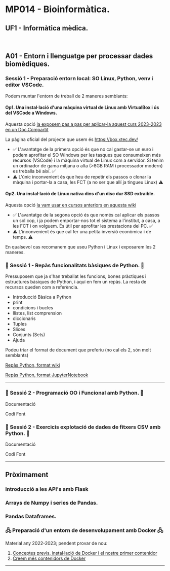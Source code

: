 # MP014 - Bioinformàtica.
## UF1 - Informàtica mèdica.
<br/>

## A01 - Entorn i llenguatge per processar dades biomèdiques.

### Sessió 1 - Preparació entorn local: SO Linux, Python, venv i editor VSCode.

Podem muntar l'entorn de treball de 2 maneres semblants:

#### Op1. Una instal·lació d'una màquina virtual de Linux amb VirtualBox i ús del VSCode a Windows.

Aquesta opció <a href="https://docs.google.com/document/d/1q8HR7pqQf4RTePXK9fe7Q-ywn-COaPI4M1mXEn-Y-PQ/edit#heading=h.v2vgeymgts4e">la exposem pas a pas per aplicar-la aquest curs 2023-2023 en un Doc.Compartit</a>

La pàgina oficial del projecte que usem és https://box.xtec.dev/

- ✅ L'avantatge de la primera opció és que no cal gastar-se un euro i podem aprofitar el SO Windows per les  tasques que consumeixen més recursos (VSCode) i la màquina virtual de Linux com a servidor. Si tenim un ordinador de gama mitjana o alta (>8GB RAM i processador modern) es treballa bé així. ✅
- ⚠ L'únic inconvenient és que heu de repetir els passos o clonar la màquina i portar-la a casa, les FCT (a no ser que allí ja tingueu Linux) ⚠

#### Op2. Una instal·lació de Linux nativa dins d'un disc dur SSD extraible. 

Aquesta opció <a href="./UF1_A01_Ses1_PreparacioEntornConda">la vam usar en cursos anteriors en aquesta wiki</a>


- ✅  L'avantatge de la segona opció és que només cal aplicar els passos un sol cop, i ja podem emportar-nos tot el sistema a l'institut, a casa, a les FCT i on volguem. És útil per aprofitar les prestacions del PC. ✅
- ⚠ L'inconvenient és que cal fer una petita inversió econòmica i de temps. ⚠

En qualsevol cas recomanem que useu Python i Linux i exposarem les 2 maneres.

### 🐍 Sessió 1 - Repàs funcionalitats bàsiques de Python. 🐍

Pressuposem que ja s'han treballat les funcions, bones pràctiques i estructures bàsiques de Python, i aquí en fem un repàs.
La resta de recursos queden com a referència. 
- Introducció Bàsica a Python 
- print
- condicions i bucles
- llistes, list comprension
- diccionaris
- Tuples
- Slices
- Conjunts (Sets)
- Ajuda

Podeu triar el format de document que preferiu (no cal els 2, són molt semblants)

[Repàs Python, format wiki](./A012_RepasPythonPart1 "Repàs Python, part 1")

[Repàs Python, format JupyterNotebook](https://colab.research.google.com/drive/1axvXnQdWhBTO-zTcv_mI6_cK30XPpj3v?authuser=0#scrollTo=XZShFCsbUcVj&uniqifier=1)

<hr/>

### 🐍 Sessió 2 - Programació OO i Funcional amb Python. 🐍

Documentació

Codi Font

### 🐍 Sessió 2 - Exercicis explotació de dades de fitxers CSV amb Python. 🐍

Documentació

Codi Font

<hr/>

## Pròximament

### Introducció a les API's amb Flask
### Arrays de Numpy i series de Pandas.
### Pandas Dataframes.

### 🖧 Preparació d'un entorn de desenvolupament amb Docker 🖧

Material any 2022-2023; pendent provar de nou:

1. [Conceptes previs, instal·lació de Docker i el nostre primer contenidor](./UF2_Sessions1+2_Docker)
2. [Creem més contenidors de Docker](./UF2_Sessions2+3_Docker)

<hr/>
